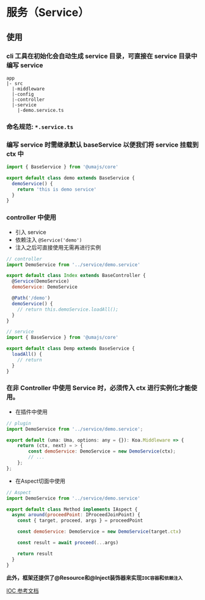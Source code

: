 # 服务（Service）

## 使用

### cli 工具在初始化会自动生成 service 目录，可直接在 service 目录中编写 service

```
app
|- src
  |-middleware
  |-config
  |-controller
  |-service
    |-demo.service.ts
```

### 命名规范: `*.service.ts`

### 编写 service 时需继承默认 baseService 以便我们将 service 挂载到 ctx 中

```javascript
import { BaseService } from '@umajs/core'

export default class demo extends BaseService {
  demoService() {
    return 'this is demo service'
  }
}
```

### controller 中使用

- 引入 service
- 依赖注入 `@Service('demo')`
- 注入之后可直接使用无需再进行实例

```javascript
// controller
import DemoService from '../service/demo.service'

export default class Index extends BaseController {
  @Service(DemoService)
  demoService: DemoService

  @Path('/demo')
  demoService() {
    // return this.demoService.loadAll();
  }
}
```

```javascript
// service
import { BaseService } from '@umajs/core'

export default class Demp extends BaseService {
  loadAll() {
    // return
  }
}
```

### 在非 Controller 中使用 Service 时，必须传入 ctx 进行实例化才能使用。

- 在插件中使用

```javascript
// plugin
import DemoService from '../service/demo.service';

export default (uma: Uma, options: any = {}): Koa.Middleware => {
    return (ctx, next) = > {
        const demoService: DemoService = new DemoService(ctx);
        // ...
    };
};
```

- 在Aspect切面中使用

```javascript
// Aspect
import DemoService from '../service/demo.service'

export default class Method implements IAspect {
  async around(proceedPoint: IProceedJoinPoint) {
    const { target, proceed, args } = proceedPoint

    const demoService: DemoService = new DemoService(target.ctx)

    const result = await proceed(...args)

    return result
  }
}
```

**此外，框架还提供了@Resource和@Inject装饰器来实现`IOC容器`和`依赖注入`**

[IOC 参考文档](./IOC.md)
